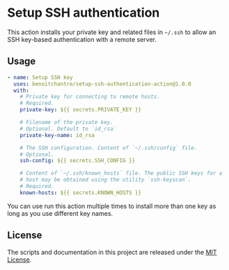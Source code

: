 # Setup SSH authentication

This action installs your private key and related files in `~/.ssh` to allow an SSH key-based authentication with a remote server.

## Usage

```yaml
- name: Setup SSH key
  uses: benoitchantre/setup-ssh-authentication-action@1.0.0
  with:
    # Private key for connecting to remote hosts.
    # Required.
    private-key: ${{ secrets.PRIVATE_KEY }}

    # Filename of the private key.
    # Optional. Default to `id_rsa`
    private-key-name: id_rsa

    # The SSH configuration. Content of `~/.ssh/config` file.
    # Optional.
    ssh-config: ${{ secrets.SSH_CONFIG }}

    # Content of `~/.ssh/known_hosts` file. The public SSH keys for a
    # host may be obtained using the utility `ssh-keyscan`.
    # Required.
    known-hosts: ${{ secrets.KNOWN_HOSTS }}
```
You can use run this action multiple times to install more than one key as long as you use different key names.

## License

The scripts and documentation in this project are released under the [MIT License](LICENSE).
